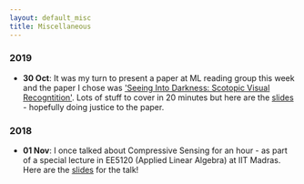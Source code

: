 ```yaml
---
layout: default_misc
title: Miscellaneous
---
```

### 2019
* **30 Oct**: It was my turn to present a paper at ML reading group this week and the paper I chose  was ['Seeing Into Darkness: Scotopic Visual Recogntition'](http://openaccess.thecvf.com/content_cvpr_2017/papers/Chen_Seeing_Into_Darkness_CVPR_2017_paper.pdf). Lots of stuff to cover in 20 minutes but here are the [slides](/SeeingIntoDarkness_MLReadingGroup.pdf) - hopefully doing justice to the paper.

### 2018
* **01 Nov**: I once talked about Compressive Sensing for an hour - as part of a special lecture in EE5120 (Applied Linear Algebra) at IIT Madras. Here are the [slides](/blog/2018-11-1-CS-tutorial) for the talk!